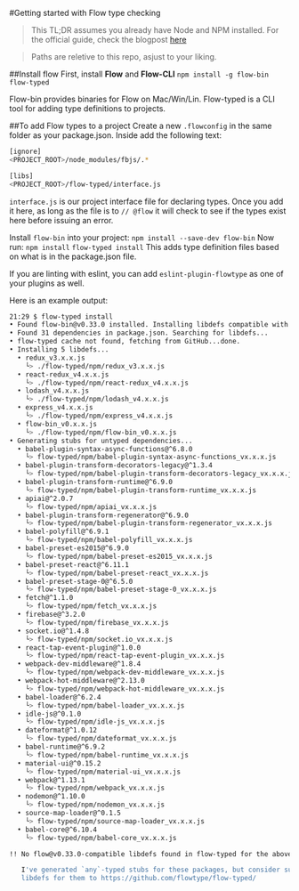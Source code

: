 #Getting started with Flow type checking

>This TL;DR assumes you already have Node and NPM installed.
>For the official guide, check the blogpost [here](https://flowtype.org/blog/2016/10/13/Flow-Typed.html)

>Paths are reletive to this repo, asjust to your liking.

##Install flow
First, install **Flow** and **Flow-CLI**
```npm install -g flow-bin flow-typed```

Flow-bin provides binaries for Flow on Mac/Win/Lin.
Flow-typed is a CLI tool for adding type definitions to projects.

##To add Flow types to a project
Create a new ```.flowconfig``` in the same folder as your package.json. Inside add the following text:
```bash
[ignore]
<PROJECT_ROOT>/node_modules/fbjs/.*

[libs]
<PROJECT_ROOT>/flow-typed/interface.js
```

```interface.js``` is our project interface file for declaring types. Once you add it here, as long as the file is to ```// @flow``` it will check to see if the types exist here before issuing an error.

Install ```flow-bin``` into your project:
```npm install --save-dev flow-bin```
Now run:
```npm install```
```flow-typed install```
This adds type definition files based on what is in the package.json file.

If you are linting with eslint, you can add ```eslint-plugin-flowtype``` as one of your plugins as well.

 Here is an example output:

```bash
21:29 $ flow-typed install
• Found flow-bin@v0.33.0 installed. Installing libdefs compatible with this version of Flow...
• Found 31 dependencies in package.json. Searching for libdefs...
• flow-typed cache not found, fetching from GitHub...done.
• Installing 5 libdefs...
  • redux_v3.x.x.js
    └> ./flow-typed/npm/redux_v3.x.x.js
  • react-redux_v4.x.x.js
    └> ./flow-typed/npm/react-redux_v4.x.x.js
  • lodash_v4.x.x.js
    └> ./flow-typed/npm/lodash_v4.x.x.js
  • express_v4.x.x.js
    └> ./flow-typed/npm/express_v4.x.x.js
  • flow-bin_v0.x.x.js
    └> ./flow-typed/npm/flow-bin_v0.x.x.js
• Generating stubs for untyped dependencies...
  • babel-plugin-syntax-async-functions@^6.8.0
    └> flow-typed/npm/babel-plugin-syntax-async-functions_vx.x.x.js
  • babel-plugin-transform-decorators-legacy@^1.3.4
    └> flow-typed/npm/babel-plugin-transform-decorators-legacy_vx.x.x.js
  • babel-plugin-transform-runtime@^6.9.0
    └> flow-typed/npm/babel-plugin-transform-runtime_vx.x.x.js
  • apiai@^2.0.7
    └> flow-typed/npm/apiai_vx.x.x.js
  • babel-plugin-transform-regenerator@^6.9.0
    └> flow-typed/npm/babel-plugin-transform-regenerator_vx.x.x.js
  • babel-polyfill@^6.9.1
    └> flow-typed/npm/babel-polyfill_vx.x.x.js
  • babel-preset-es2015@^6.9.0
    └> flow-typed/npm/babel-preset-es2015_vx.x.x.js
  • babel-preset-react@^6.11.1
    └> flow-typed/npm/babel-preset-react_vx.x.x.js
  • babel-preset-stage-0@^6.5.0
    └> flow-typed/npm/babel-preset-stage-0_vx.x.x.js
  • fetch@^1.1.0
    └> flow-typed/npm/fetch_vx.x.x.js
  • firebase@^3.2.0
    └> flow-typed/npm/firebase_vx.x.x.js
  • socket.io@^1.4.8
    └> flow-typed/npm/socket.io_vx.x.x.js
  • react-tap-event-plugin@^1.0.0
    └> flow-typed/npm/react-tap-event-plugin_vx.x.x.js
  • webpack-dev-middleware@^1.8.4
    └> flow-typed/npm/webpack-dev-middleware_vx.x.x.js
  • webpack-hot-middleware@^2.13.0
    └> flow-typed/npm/webpack-hot-middleware_vx.x.x.js
  • babel-loader@^6.2.4
    └> flow-typed/npm/babel-loader_vx.x.x.js
  • idle-js@^0.1.0
    └> flow-typed/npm/idle-js_vx.x.x.js
  • dateformat@^1.0.12
    └> flow-typed/npm/dateformat_vx.x.x.js
  • babel-runtime@^6.9.2
    └> flow-typed/npm/babel-runtime_vx.x.x.js
  • material-ui@^0.15.2
    └> flow-typed/npm/material-ui_vx.x.x.js
  • webpack@^1.13.1
    └> flow-typed/npm/webpack_vx.x.x.js
  • nodemon@^1.10.0
    └> flow-typed/npm/nodemon_vx.x.x.js
  • source-map-loader@^0.1.5
    └> flow-typed/npm/source-map-loader_vx.x.x.js
  • babel-core@^6.10.4
    └> flow-typed/npm/babel-core_vx.x.x.js

!! No flow@v0.33.0-compatible libdefs found in flow-typed for the above untyped dependencies !!

   I've generated `any`-typed stubs for these packages, but consider submitting
   libdefs for them to https://github.com/flowtype/flow-typed/
```
